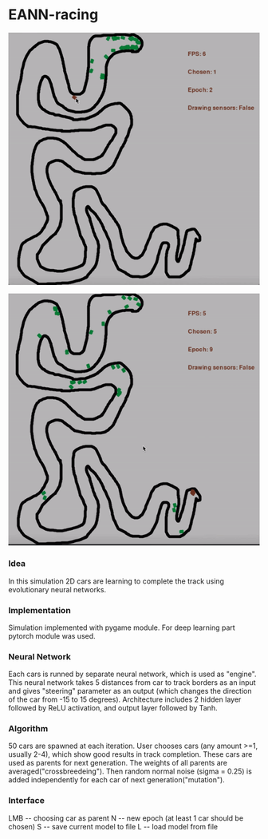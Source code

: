 # EANN-racing

![](1.gif)

![](2.gif)

### Idea
In this simulation 2D cars are learning to complete the track using evolutionary neural networks.

### Implementation
Simulation implemented with pygame module. For deep learning part pytorch module was used.

### Neural Network
Each cars is runned by separate neural network, which is used as "engine". 
This neural network takes 5 distances from car to track borders as an input and gives "steering" parameter as an output (which changes the direction of the car from -15 to 15 degrees).
Architecture includes 2 hidden layer followed by ReLU activation, and output layer followed by Tanh.


### Algorithm
50 cars are spawned at each iteration. User chooses cars (any amount >=1, usually 2-4), which show good results in track completion. 
These cars are used as parents for next generation. The weights of all parents are averaged("crossbreedeing"). 
Then random normal noise (sigma = 0.25) is added independently for each car of next generation("mutation"). 


### Interface
LMB -- choosing car as parent
N -- new epoch (at least 1 car should be chosen)
S -- save current model to file
L -- load model from file
